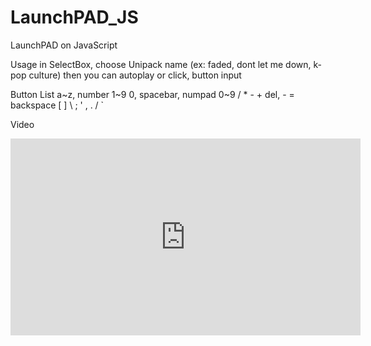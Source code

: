 # LaunchPAD_JS
LaunchPAD on JavaScript

Usage
	in SelectBox, choose Unipack name (ex: faded, dont let me down, k-pop culture)
 	then you can autoplay or click, button input
  
Button List
	a~z, number 1~9 0, spacebar, numpad 0~9 / * - + del, - = backspace [ ] \ ; ' , . / `

Video

<iframe width="560" height="315" src="https://www.youtube.com/embed/Q-2MmORCvQo" frameborder="0" allow="autoplay; encrypted-media" allowfullscreen></iframe>
